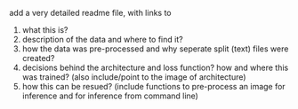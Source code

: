 add a very detailed readme file, with links to
1. what this is?
2. description of the data and where to find it?
3. how the data was pre-processed and why seperate split (text) files were created?
3. decisions behind the architecture and loss function? how and where this was trained? (also include/point to the image of architecture)
4. how this can be resued? (include functions to pre-process an image for inference and for inference from command line)
